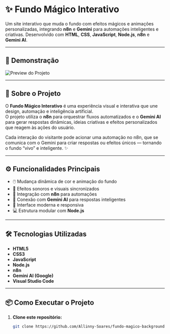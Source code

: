 # ✨ Fundo Mágico Interativo

Um site interativo que muda o fundo com efeitos mágicos e animações personalizadas, integrando **n8n** e **Gemini** para automações inteligentes e criativas. 
Desenvolvido com **HTML**, **CSS**, **JavaScript**, **Node.js**, **n8n** e **Gemini AI**.

---

## 🚀 Demonstração

![Preview do Projeto](https://github.com/Allinny-Soares/fundo-magico-background/blob/main/assets/preview.png)

---

## 🧠 Sobre o Projeto

O **Fundo Mágico Interativo** é uma experiência visual e interativa que une design, automação e inteligência artificial.  
O projeto utiliza o **n8n** para orquestrar fluxos automatizados e o **Gemini AI** para gerar respostas dinâmicas, ideias criativas e efeitos personalizados que reagem às ações do usuário.

Cada interação do visitante pode acionar uma automação no n8n, que se comunica com o Gemini para criar respostas ou efeitos únicos — tornando o fundo “vivo” e inteligente. ✨

---

## ⚙️ Funcionalidades Principais

- 🖱️ Mudança dinâmica de cor e animação do fundo  
- 🎵 Efeitos sonoros e visuais sincronizados  
- 🔄 Integração com **n8n** para automações  
- 🤖 Conexão com **Gemini AI** para respostas inteligentes  
- 🌟 Interface moderna e responsiva  
- 💻 Estrutura modular com **Node.js**

---

## 🛠️ Tecnologias Utilizadas

- **HTML5**  
- **CSS3**  
- **JavaScript**  
- **Node.js**  
- **n8n**  
- **Gemini AI (Google)**  
- **Visual Studio Code**

---

## 📦 Como Executar o Projeto

1. **Clone este repositório:**
   ```bash
   git clone https://github.com/Allinny-Soares/fundo-magico-background.git
